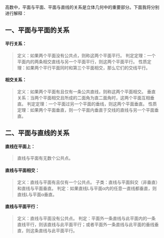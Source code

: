 高数中，平面与平面、平面与直线的关系是立体几何中的重要部分。下面我将分别进行解释：

## 一、平面与平面的关系

#### 平行关系：

>定义：如果两个平面没有公共点，则称这两个平面平行。
判定定理：一个平面内的两条相交直线与另一个平面平行，则这两个平面平行。
性质定理：如果两个平行平面同时和第三个平面相交，那么它们的交线平行。

#### 相交关系：

>定义：如果两个平面有且仅有一条公共直线，则称这两个平面相交。
垂直关系：当两个平面相交且所成的二面角为直二面角时，这两个平面互相垂直。
判定定理：一个平面过另一个平面的垂线，则这两个平面垂直。
性质定理：如果两个平面垂直，则一个平面内垂直于交线的直线与另一个平面垂直。

## 二、平面与直线的关系

#### 直线在平面上：

>直线与平面有无数个公共点。

#### 直线与平面相交：

>定义：直线与平面有且仅有一个公共点。
子类：直线与平面斜交（非垂直）和直线与平面垂直。
判定：如果直线L与平面α内的任意一直线都垂直，则直线L与平面α垂直。

#### 直线与平面平行：

>定义：直线与平面没有公共点。
判定：平面外一条直线与此平面内的一条直线平行，则该直线与此平面平行；或者平面外一条直线与此平面的垂线垂直，则这条直线与此平面平行。